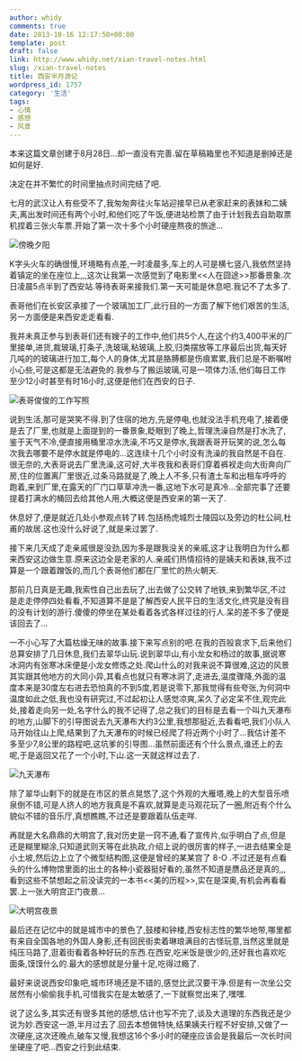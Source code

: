 ```yaml
---
author: whidy
comments: true
date: 2013-10-16 12:17:50+00:00
template: post
draft: false
link: http://www.whidy.net/xian-travel-notes.html
slug: /xian-travel-notes
title: 西安半月游记
wordpress_id: 1757
category: '生活'
tags:
- 心情
- 感想
- 风景
---
```


本来这篇文章创建于8月28日...却一直没有完善.留在草稿箱里也不知道是删掉还是如何是好.

决定在并不繁忙的时间里抽点时间完结了吧.

七月的武汉让人有些受不了,我匆匆奔往火车站迎接早已从老家赶来的表妹和二姨夫,离出发时间还有两个小时,和他们吃了午饭,便进站检票了由于计划我去自助取票机捏着三张火车票.开始了第一次十多个小时硬座熬夜的旅途...

![傍晚夕阳](https://www.whidy.net/wp-content/uploads/2013/10/evening-400x533.jpg)

<!-- more -->

K字头火车的确很慢,环境略有点差,一时凌晨多,车上的人可是横七竖八,我依然坚持着镇定的坐在座位上,,,这次让我第一次感觉到了电影里<<人在囧途>>那番景象.次日凌晨5点半到了西安站.等待表哥来接我们.第一天可能是休息吧.我记不了太多了.

表哥他们在长安区承接了一个玻璃加工厂,此行目的一方面了解下他们艰苦的生活,另一方面便是来西安走走看看.

我并未真正参与到表哥们还有嫂子的工作中,他们共5个人,在这个约3,400平米的厂里接单,进货,裁玻璃,打条子,洗玻璃,粘玻璃,上胶,归类摆放等工序最后出货,每天好几吨的的玻璃进行加工,每个人的身体,尤其是胳膊都是伤痕累累,我们总是不断嘱咐小心些,可是这都是无法避免的.我参与了搬运玻璃,可是一项体力活,他们每日工作至少12小时甚至有时16小时,这便是他们在西安的日子.

![表哥俊俊的工作写照](https://www.whidy.net/wp-content/uploads/2013/10/junjun-400x602.jpg)

说到生活,那可是哭笑不得.到了住宿的地方,先是停电,也就没法手机充电了,接着便是去了厂里,也就是上面提到的一番景象,眨眼到了晚上,哲理洗澡自然是打水洗了,鉴于天气不冷,便直接用桶里凉水洗澡,不巧又是停水,我跟表哥开玩笑的说,怎么每次我去哪要不是停水就是停电的...这连续十几个小时没有洗澡的我自然是不自在.很无奈的,大表哥说去厂里洗澡,这可好,大半夜我和表哥们穿着裤衩走向大街奔向厂房,住的位置离厂里很近,过条马路就是了,晚上人不多,只有渣土车和出租车呼呼的跑着,来到厂里,在露天的厂门口草草冲洗一番,这地下水可是真冷...全部完事了还要提着打满水的桶回去给其他人用,大概这便是西安来的第一天了.

休息好了,便是就近几处小参观点转了转.包括杨虎城烈士陵园以及旁边的杜公祠,杜甫的故居.这也没什么好说了,就是来过罢了.

接下来几天成了走亲戚很是没劲,因为多是跟我没关的亲戚,这才让我明白为什么都来西安这边做生意.原来这边全是老家的人.亲戚们热情招待的是姨夫和表妹,我不过算是一个跟着蹭饭的,而几个表哥他们都在厂里忙的热火朝天.

那前几日真是无趣,我索性自己出去玩了,出去做了公交转了地铁,来到繁华区,不过是走走停停四处看看,不知道算不是是了解西安人民平日的生活文化,终究是没有目的没有计划的游行.傻傻的停坐在某处看着各式各样过往的行人.呆的差不多了便是该回去了...

一不小心写了大篇枯燥无味的故事.接下来写点别的吧.在我的百般哀求下,后来他们总算安排了几日休息,我们去翠华山玩.说到翠华山,有小龙女和杨过的故事,据说寒冰洞内有张寒冰床便是小龙女修炼之处.爬山什么的对我来说不算很难,这边的风景其实跟其他地方的大同小异,其看点也就只有寒冰洞了,走进去,温度骤降,外面的温度本来是30度左右进去恐怕真的不到5度,若是说零下,那我觉得有些夸张,为何洞中温度如此之低,我也没有研究过,不过起初让人感觉凉爽,呆久了必定呆不住,观完此处,接着走向另一处,名字什么的我不记得了,总之我们的目标是去看一个叫九天瀑布的地方,山脚下的引导图说去九天瀑布大约3公里,我想那挺近,去看看吧,我们小队人马开始往山上爬,结果到了九天瀑布的时候已经爬了将近两个小时了...我估计差不多至少7,8公里的路程吧,这坑爹的引导图...虽然前面还有个什么景点,谁还上的去呢,于是返回又花了一个小时,下山.这一天就这样过去了.

![九天瀑布](https://www.whidy.net/wp-content/uploads/2013/10/pubu-400x265.jpg)

除了翠华山剩下的就是在市区的景点晃悠了,这个外观的大雁塔,晚上的大型音乐喷泉倒不错,可是人挤人的地方我真是不喜欢,就算是走马观花玩了一圈,附近有个什么貌似不错的音乐厅,真想瞧瞧,不过还是要跟着队伍走咩.

再就是大名鼎鼎的大明宫了,我对历史是一窍不通,看了宣传片,似乎明白了点,但是还是糊里糊涂,只知道武则天等在此执政,介绍上说的很厉害的样子,一进去结果全是小土坡,然后边上立了个微型结构图,这便是曾经的某某宫了 8-O .不过还是有点看头的什么博物馆里面的出土的各种小瓷器挺好看的,虽然不知道是赝品还是真的,,,看到这些不禁想起之前没读完的一本书<<美的历程>>,实在是深奥,有机会再看看罢.上一张大明宫正门夜景...

![大明宫夜景](https://www.whidy.net/wp-content/uploads/2013/10/daminggong-400x263.jpg)

最后还在记忆中的就是城市中的景色了,鼓楼和钟楼,西安标志性的繁华地带,哪里都有来自全国各地的外国人身影,还有回民街卖着琳琅满目的古怪玩意,当然这里就是纯压马路了,逛着街看着各种好玩的东西.在西安,吃米饭是很少的,还好我也喜欢吃面条,馍馍什么的.最大的感想就是分量十足,吃得过瘾了.

最好来说说西安印象吧,城市环境还是不错的,感觉比武汉要干净.但是有一次坐公交居然有小偷偷我手机,可惜我实在是太敏感了,一下就察觉出来了,嘿嘿.

说了这么多,其实还有很多其他的感想,估计也写不完了,谈及大道理的东西我还是少说为妙.西安这一游,半月过去了.回去本想做特快,结果姨夫行程不好安排,又做了一次硬座,这次还晚点,破车又慢,我想这16个多小时的硬座应该会是我最后一次长时间坐硬座了吧...西安之行到此结束.

